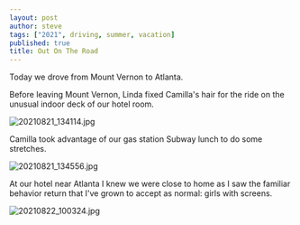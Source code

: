 ```yaml
---
layout: post
author: steve
tags: ["2021", driving, summer, vacation]
published: true
title: Out On The Road
---
```

Today we drove from Mount Vernon to Atlanta.  

Before leaving Mount Vernon, Linda fixed Camilla's hair for the ride on the unusual indoor deck of our hotel room.  

![20210821_134114.jpg]({{site.baseurl}}/assets/media/20210821_134114.jpg)

Camilla took advantage of our gas station Subway lunch to do some stretches.  

![20210821_134556.jpg]({{site.baseurl}}/assets/media/20210821_134556.jpg)

At our hotel near Atlanta I knew we were close to home as I saw the familiar behavior return that I've grown to accept as normal: girls with screens.  

![20210822_100324.jpg]({{site.baseurl}}/assets/media/20210822_100324.jpg)
